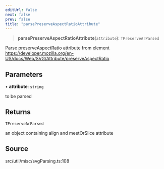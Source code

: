 ```yaml
---
editUrl: false
next: false
prev: false
title: "parsePreserveAspectRatioAttribute"
---
```


> **parsePreserveAspectRatioAttribute**(`attribute`): `TPreserveArParsed`

Parse preserveAspectRatio attribute from element
https://developer.mozilla.org/en-US/docs/Web/SVG/Attribute/preserveAspectRatio

## Parameters

• **attribute**: `string`

to be parsed

## Returns

`TPreserveArParsed`

an object containing align and meetOrSlice attribute

## Source

src/util/misc/svgParsing.ts:108
